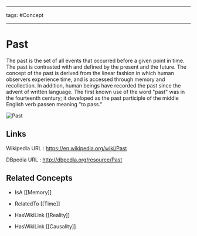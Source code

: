 




---

tags: #Concept

---
# Past


The past is the set of all events that occurred before a given point in time. The past is contrasted with and defined by the present and the future. The concept of the past is derived from the linear fashion in which human observers experience time, and is accessed through memory and recollection. In addition, human beings have recorded the past since the advent of written language. The first known use of the word "past" was in the fourteenth century; it developed as the past participle of the middle English verb passen meaning "to pass."

![Past](http://commons.wikimedia.org/wiki/Special:FilePath/Maximov_Everything_In_the_Past.jpg?width=300)


## Links


Wikipedia URL : https://en.wikipedia.org/wiki/Past

DBpedia URL : http://dbpedia.org/resource/Past


## Related Concepts


- IsA [[Memory]]

- RelatedTo [[Time]]

- HasWikiLink [[Reality]]

- HasWikiLink [[Causality]]